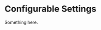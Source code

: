 [title]: # (Configurable Settings)
[tags]: # (XXX)
[priority]: # (6023)
# Configurable Settings
Something here.
